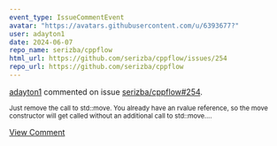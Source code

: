 ```yaml
---
event_type: IssueCommentEvent
avatar: "https://avatars.githubusercontent.com/u/6393677?"
user: adayton1
date: 2024-06-07
repo_name: serizba/cppflow
html_url: https://github.com/serizba/cppflow/issues/254
repo_url: https://github.com/serizba/cppflow
---
```


<a href='https://github.com/adayton1' target='_blank'>adayton1</a> commented on issue <a href='https://github.com/serizba/cppflow/issues/254' target='_blank'>serizba/cppflow#254</a>.

<small>Just remove the call to std::move. You already have an rvalue reference, so the move constructor will get called without an additional call to std::move....</small>

<a href='https://github.com/serizba/cppflow/issues/254' target='_blank'>View Comment</a>